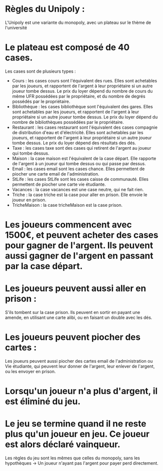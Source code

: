 # Règles du Unipoly : 

L'Unipoly est une variante du monopoly, avec un plateau sur le thème de l'université 

# Le plateau est composé de 40 cases.
  
Les cases sont de plusieurs types :
- Cours : les cases cours sont l'équivalent des rues. Elles sont achetables par les joueurs, et rapportent de l'argent à leur propriétaire si un autre joueur tombe dessus. Le prix du loyer dépend du nombre de cours du même UFR possédées par le propriétaire, et du nombre de degrés possédés par le propriétaire.
- Bibliothèque : les cases bibliothèque sont l'équivalent des gares. Elles sont achetables par les joueurs, et rapportent de l'argent à leur propriétaire si un autre joueur tombe dessus. Le prix du loyer dépend du nombre de bibliothèques possédées par le propriétaire.
- Restaurant : les cases restaurant sont l'équivalent des cases compagnie de distribution d'eau et d'électricité. Elles sont achetables par les joueurs, et rapportent de l'argent à leur propriétaire si un autre joueur tombe dessus. Le prix du loyer dépend des résultats des dés.
- Taxe : les cases taxe sont des cases qui retirent de l'argent au joueur qui tombe dessus.
- Maison : la case maison est l'équivalent de la case départ. Elle rapporte de l'argent à un joueur qui tombe dessus ou qui passe par dessus.
- Email : les cases email sont les cases chance. Elles permettent de piocher une carte email de l'administration.
- StLife : les cases StLife sont les cases caisse de communauté. Elles permettent de piocher une carte vie étudiante.
- Vacances : la case vacances est une case neutre, qui ne fait rien.
- Triche : la case triche est la case pour aller en prison. Elle envoie le joueur en prison.
- TricheMaison : la case tricheMaison est la case prison.

# Les joueurs commencent avec 1500€, et peuvent acheter des cases pour gagner de l'argent. Ils peuvent aussi gagner de l'argent en passant par la case départ.

# Les joueurs peuvent aussi aller en prison :

 S'ils tombent sur la case prison. Ils peuvent en sortir en payant une amende, en utilisant une carte alibi, ou en faisant un double avec les dés.

# Les joueurs peuvent piocher des cartes :

Les joueurs peuvent aussi piocher des cartes email de l'administration ou Vie étudiante, qui peuvent leur donner de l'argent, leur enlever de l'argent, ou les envoyer en prison.

# Lorsqu'un joueur n'a plus d'argent, il est éliminé du jeu.
# Le jeu se termine quand il ne reste plus qu'un joueur en jeu. Ce joueur est alors déclaré vainqueur.

Les règles du jeu sont les mêmes que celles du monopoly, sans les hypothèques -> Un joueur n'ayant pas l'argent pour payer perd directement.